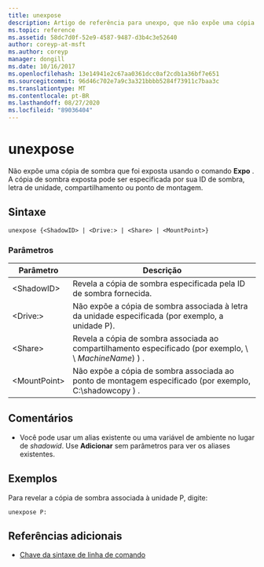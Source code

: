 ```yaml
---
title: unexpose
description: Artigo de referência para unexpo, que não expõe uma cópia de sombra que foi exposta usando o comando Expose.
ms.topic: reference
ms.assetid: 58dc7d0f-52e9-4587-9487-d3b4c3e52640
author: coreyp-at-msft
ms.author: coreyp
manager: dongill
ms.date: 10/16/2017
ms.openlocfilehash: 13e14941e2c67aa0361dcc0af2cdb1a36bf7e651
ms.sourcegitcommit: 96d46c702e7a9c3a321bbbb5284f73911c7baa3c
ms.translationtype: MT
ms.contentlocale: pt-BR
ms.lasthandoff: 08/27/2020
ms.locfileid: "89036404"
---
```

# <a name="unexpose"></a>unexpose

Não expõe uma cópia de sombra que foi exposta usando o comando **Expo** . A cópia de sombra exposta pode ser especificada por sua ID de sombra, letra de unidade, compartilhamento ou ponto de montagem.



## <a name="syntax"></a>Sintaxe

```
unexpose {<ShadowID> | <Drive:> | <Share> | <MountPoint>}
```

### <a name="parameters"></a>Parâmetros

|Parâmetro|Descrição|
|---------|-----------|
|\<ShadowID>|Revela a cópia de sombra especificada pela ID de sombra fornecida.|
|\<Drive:>|Não expõe a cópia de sombra associada à letra da unidade especificada (por exemplo, a unidade P).|
|\<Share>|Revela a cópia de sombra associada ao compartilhamento especificado (por exemplo, \\ \\ *MachineName*) \) .|
|\<MountPoint>|Não expõe a cópia de sombra associada ao ponto de montagem especificado (por exemplo, C:\shadowcopy \) .|

## <a name="remarks"></a>Comentários

-   Você pode usar um alias existente ou uma variável de ambiente no lugar de *shadowid*. Use **Adicionar** sem parâmetros para ver os aliases existentes.

## <a name="examples"></a>Exemplos

Para revelar a cópia de sombra associada à unidade P, digite:
```
unexpose P:
```

## <a name="additional-references"></a>Referências adicionais

- [Chave da sintaxe de linha de comando](command-line-syntax-key.md)